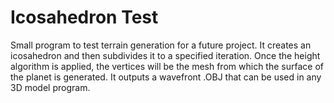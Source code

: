 # Icosahedron Test

Small program to test terrain generation for a future project.
It creates an icosahedron and then subdivides it to a specified iteration.
Once the height algorithm is applied, the vertices will be the mesh from which the surface of the planet is generated.
It outputs a wavefront .OBJ that can be used in any 3D model program.

